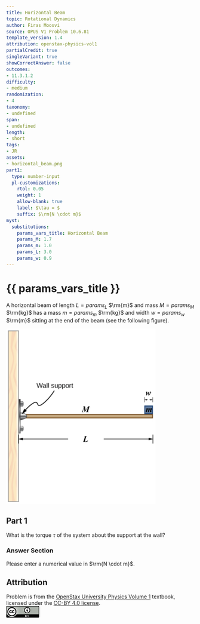 ```yaml
---
title: Horizontal Beam
topic: Rotational Dynamics
author: Firas Moosvi
source: OPUS V1 Problem 10.6.81
template_version: 1.4
attribution: openstax-physics-vol1
partialCredit: true
singleVariant: true
showCorrectAnswer: false
outcomes:
- 11.3.1.2
difficulty:
- medium
randomization:
- 4
taxonomy:
- undefined
span:
- undefined
length:
- short
tags:
- JR
assets:
- horizontal_beam.png
part1:
  type: number-input
  pl-customizations:
    rtol: 0.05
    weight: 1
    allow-blank: true
    label: $\tau = $
    suffix: $\rm{N \cdot m}$
myst:
  substitutions:
    params_vars_title: Horizontal Beam
    params_M: 1.7
    params_m: 1.0
    params_L: 3.0
    params_w: 0.9
---
```

# {{ params_vars_title }}
A horizontal beam of length $L = {{ params_L }}$ $\rm{m}$ and mass $M = {{ params_M }}$ $\rm{kg}$ has a mass $m = {{ params_m }}$ $\rm{kg}$ and width $w = {{ params_w }}$ $\rm{m}$ sitting at the end of the beam (see the following figure).

<img src="horizontal_beam.png" width=400 alt="An image showing a horizontal beam with length L and mass M connected to a wall by a wall support. On the opposite end, a block of mass m and width w rests on the beam.">

## Part 1

What is the torque $\tau$ of the system about the support at the wall?

### Answer Section

Please enter a numerical value in $\rm{N \cdot m}$.

## Attribution

Problem is from the [OpenStax University Physics Volume 1](https://openstax.org/details/books/university-physics-volume-1) textbook, licensed under the [CC-BY 4.0 license](https://creativecommons.org/licenses/by/4.0/).<br>![Image representing the Creative Commons 4.0 BY license.](https://raw.githubusercontent.com/firasm/bits/master/by.png)